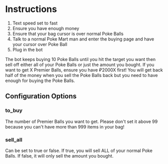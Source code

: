 # Instructions
1. Text speed set to fast
2. Ensure you have enough money
3. Ensure that your bag cursor is over normal Poke Balls
4. Talk to a normal Poke Mart man and enter the buying page and have your cursor over Poke Ball
5. Plug in the bot

The bot keeps buying 10 Poke Balls until you hit the target you want then sell off either all of your Poke Balls or just the amount you bought.
If you want to get X Premier Balls, ensure you have ₽2000X first! You will get back half of the money when you sell the Poke Balls back but you need to have enough for buying the Poke Balls.

## Configuration Options
### to_buy
The number of Premier Balls you want to get. Please don't set it above 99 because you can't have more than 999 items in your bag!

### sell_all
Can be set to true or false. If true, you will sell ALL of your normal Poke Balls. If false, it will only sell the amount you bought.
